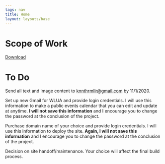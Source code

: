 ```yaml
---
tags: nav
title: Home
layout: layouts/base
---
```

# Scope of Work

<a href="wlua-sow.pdf.zip" download="wlua-sow.pdf.zip">Download</a>


# To Do

Send all text and image content to <knnthrmllr@gmail.com> by 11/1/2020.

Set up new Gmail for WLUA and provide login credentials.  I will use this information to make a public events calendar that you can edit and update at anytime.  **I will not save this information** and I encourage you to change the password at the conclusion of the project.

Purchase domain name of your choice and provide login credentials.  I will use this information to deploy the site.  **Again, I will not save this information** and I encourage you to change the password at the conclusion of the project.

Decision on site handoff/maintenance.  Your choice will affect the final build process.


